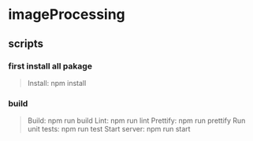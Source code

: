 # imageProcessing

## scripts
### first install all pakage 

 > Install: npm install
### build
 > Build: npm run build
Lint: npm run lint
Prettify: npm run prettify
Run unit tests: npm run test
Start server: npm run start
